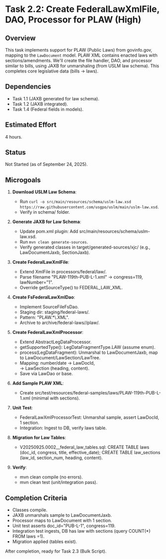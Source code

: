 # Task 2.2: Create FederalLawXmlFile, DAO, Processor for PLAW (High)

## Overview
This task implements support for PLAW (Public Laws) from govinfo.gov, mapping to the `LawDocument` model. PLAW XML contains enacted laws with sections/amendments. We'll create the file handler, DAO, and processor similar to bills, using JAXB for unmarshaling (from USLM law schema). This completes core legislative data (bills → laws).

## Dependencies
- Task 1.1 (JAXB generated for law schema).
- Task 1.2 (JAXB integrated).
- Task 1.4 (Federal fields in models).

## Estimated Effort
4 hours.

## Status
Not Started (as of September 24, 2025).

## Microgoals
1. **Download USLM Law Schema**:
   - Run `curl -o src/main/resources/schema/uslm-law.xsd https://raw.githubusercontent.com/usgpo/uslm/main/uslm-law.xsd`.
   - Verify in schema/ folder.

2. **Generate JAXB for Law Schema**:
   - Update pom.xml plugin: Add <source>src/main/resources/schema/uslm-law.xsd</source>.
   - Run `mvn clean generate-sources`.
   - Verify generated classes in target/generated-sources/xjc/ (e.g., LawDocumentJaxb, SectionJaxb).

3. **Create FederalLawXmlFile**:
   - Extend XmlFile in processors/federal/law/.
   - Parse filename "PLAW-119th-PUB-L-1.xml" → congress=119, lawNumber="1".
   - Override getSourceType() to FEDERAL_LAW_XML.

4. **Create FsFederalLawXmlDao**:
   - Implement SourceFileFsDao<FederalLawXmlFile>.
   - Staging dir: staging/federal-laws/.
   - Pattern: "PLAW.*\\.XML".
   - Archive to archive/federal-laws/<year>/plaw/.

5. **Create FederalLawXmlProcessor**:
   - Extend AbstractLegDataProcessor.
   - getSupportedType(): LegDataFragmentType.LAW (assume enum).
   - process(LegDataFragment): Unmarshal to LawDocumentJaxb, map to LawDocument/LawSection/LawTree.
   - Mapping: <public-law> number/date → LawDocId, <section> → LawSection (heading, content).
   - Save via LawDao or base.

6. **Add Sample PLAW XML**:
   - Create src/test/resources/federal-samples/laws/PLAW-119th-PUB-L-1.xml (minimal <public-law> with sections).

7. **Unit Test**:
   - FederalLawXmlProcessorTest: Unmarshal sample, assert LawDocId, 1 section.
   - Integration: Ingest to DB, verify laws table.

8. **Migration for Law Tables**:
   - V20250925.0002__federal_law_tables.sql: CREATE TABLE laws (doc_id, congress, title, effective_date); CREATE TABLE law_sections (law_id, section_num, heading, content).

9. **Verify**:
   - mvn clean compile (no errors).
   - mvn clean test (unit/integration pass).

## Completion Criteria
- Classes compile.
- JAXB unmarshals sample to LawDocumentJaxb.
- Processor maps to LawDocument with 1 section.
- Unit test asserts doc_id="PUB-L-1", congress=119.
- Integration test ingests, DB has law with sections (query COUNT(*) FROM laws =1).
- Migration applied (tables exist).

After completion, ready for Task 2.3 (Bulk Script).